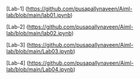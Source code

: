 [Lab-1] (https://github.com/pusapallynaveen/Aiml-lab/blob/main/lab01.ipynb)

[Lab-2] (https://github.com/pusapallynaveen/Aiml-lab/blob/main/lab02.ipynb)

[Lab-3] (https://github.com/pusapallynaveen/Aiml-lab/blob/main/Lab03.ipynb)

[Lab-4] (https://github.com/pusapallynaveen/Aiml-lab/blob/main/Lab04.ipynb)




